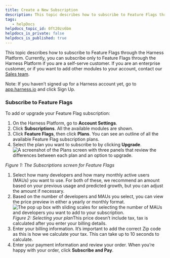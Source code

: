 ```yaml
---
title: Create a New Subscription
description: This topic describes how to subscribe to Feature Flags through the Harness Platform. Currently, you can subscribe only to Feature Flags through the Harness Platform if you are a self-serve customer.…
tags: 
   - helpDocs
helpdocs_topic_id: 0ft20zs6bm
helpdocs_is_private: false
helpdocs_is_published: true
---
```


This topic describes how to subscribe to Feature Flags through the Harness Platform. Currently, you can subscribe only to Feature Flags through the Harness Platform if you are a self-serve customer. If you are an enterprise customer, or if you want to add other modules to your account, contact our [Sales team](https://harness.io/company/contact-sales).

Note: If you haven’t signed up for a Harness account yet, go to [app.harness.io](https://app.harness.io/) and click Sign Up. 

### Subscribe to Feature Flags

To add or upgrade your Feature Flag subscription:

1. On the Harness Platform, go to **Account Settings**.
2. Click **Subscriptions**. All the available modules are shown.
3. Click **Feature Flags**, then click **Plans**. You can see an outline of all the available Feature Flag subscription plans.
4. Select the plan you want to subscribe to by clicking **Upgrade**.![A screenshot of the Plans screen with three panels that review the differences between each plan and an option to upgrade. ](https://files.helpdocs.io/kw8ldg1itf/articles/0ft20zs6bm/1663859557758/screenshot-2022-09-22-at-16-11-22.png)

*Figure 1: The Subscriptions screen for Feature Flags*

1. Select how many developers and how many monthly active users (MAUs) you want to use. For both of these, we recommend an amount based on your previous usage and predicted growth, but you can adjust the amount if necessary.
2. Based on the number of developers and MAUs you select, you can view the price preview in either a yearly or monthly format.![The pop up box with sliding scales for selecting the number of MAUs and developers you want to add to your subscription.](https://files.helpdocs.io/kw8ldg1itf/articles/0ft20zs6bm/1663859649784/screenshot-2022-09-22-at-16-11-59.png)*Figure 2: Selecting your plan*This price doesn’t include tax, tax is calculated after you enter your billing details.
3. Enter your billing information. It’s important to add the correct Zip code as this is how we calculate your tax. This can take up to 10 seconds to calculate.
4. Enter your payment information and review your order. When you’re happy with your order, click **Subscribe and Pay**.

